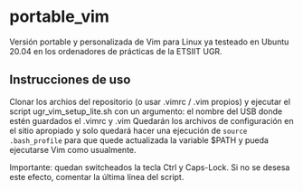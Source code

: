 # portable_vim
Versión portable y personalizada de Vim para Linux ya testeado en Ubuntu 20.04 en los ordenadores de prácticas de la ETSIIT UGR.

## Instrucciones de uso
Clonar los archios del repositorio (o usar .vimrc / .vim propios) y ejecutar el script ugr_vim_setup_lite.sh con un argumento: el nombre del USB donde estén guardados
el .vimrc y .vim
Quedarán los archivos de configuración en el sitio apropiado y solo quedará hacer una ejecución de `source .bash_profile` para que quede actualizada la variable
$PATH y pueda ejecutarse Vim como usualmente. 

Importante: quedan switcheados la tecla Ctrl y Caps-Lock. Si no se desesa este efecto, comentar la última línea del script.

